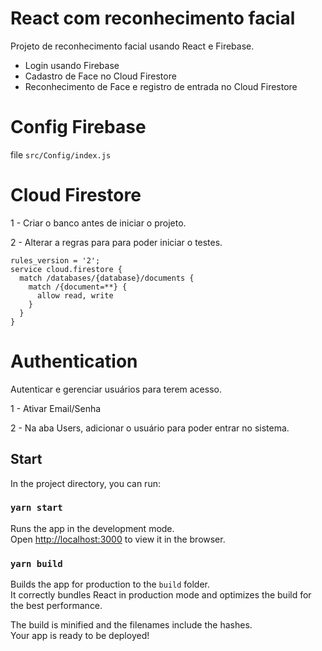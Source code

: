 # React com reconhecimento facial

Projeto de reconhecimento facial usando React e Firebase.

- Login usando Firebase
- Cadastro de Face no Cloud Firestore
- Reconhecimento de Face e registro de entrada no Cloud Firestore

# Config Firebase

file `src/Config/index.js`

# Cloud Firestore

1 - Criar o banco antes de iniciar o projeto.

2 - Alterar a regras para para poder iniciar o testes.

```
rules_version = '2';
service cloud.firestore {
  match /databases/{database}/documents {
    match /{document=**} {
      allow read, write
    }
  }
}
```

# Authentication

Autenticar e gerenciar usuários para terem acesso.

1 - Ativar Email/Senha

2 - Na aba Users, adicionar o usuário para poder entrar no sistema.

## Start

In the project directory, you can run:

### `yarn start`

Runs the app in the development mode.<br />
Open [http://localhost:3000](http://localhost:3000) to view it in the browser.

### `yarn build`

Builds the app for production to the `build` folder.<br />
It correctly bundles React in production mode and optimizes the build for the best performance.

The build is minified and the filenames include the hashes.<br />
Your app is ready to be deployed!
